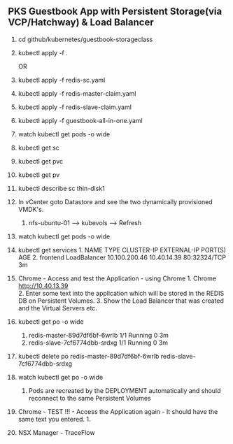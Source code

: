 ## PKS Guestbook App with Persistent Storage(via VCP/Hatchway) & Load Balancer
1. cd github/kubernetes/guestbook-storageclass
2. kubectl apply -f .
    
    OR
    
2. kubectl apply -f redis-sc.yaml
3. kubectl apply -f redis-master-claim.yaml
4.  kubectl apply -f redis-slave-claim.yaml
5.  kubectl apply -f guestbook-all-in-one.yaml
6.  watch kubectl get pods -o wide
7.  kubectl get sc
8.  kubectl get pvc
9.  kubectl get pv
10.  kubectl describe sc thin-disk1
11. In vCenter goto Datastore and see the two dynamically provisioned VMDK's.
    1. nfs-ubuntu-01 —> kubevols —> Refresh
12.  watch kubectl get pods -o wide
13.  kubectl get services
    1. NAME           TYPE           CLUSTER-IP       EXTERNAL-IP   PORT(S)        AGE
    2. frontend       LoadBalancer   10.100.200.46    10.40.14.39   80:32324/TCP   3m
14.  Chrome - Access and test the Application - using Chrome
    1. Chrome http://10.40.13.39  
    2. Enter some text into the application which will be stored in the REDIS DB on Persistent Volumes.
    3. Show the Load Balancer that was created and the Virtual Servers etc.
15. kubectl get po -o wide
    1. redis-master-89d7df6bf-6wrlb   1/1       Running   0          3m
    2. redis-slave-7cf6774dbb-srdxg   1/1       Running   0          3m
16. kubectl delete po redis-master-89d7df6bf-6wrlb  redis-slave-7cf6774dbb-srdxg
17. watch kubectl get po -o wide
    1. Pods are recreated by the DEPLOYMENT automatically and should reconnect to the same Persistent Volumes
18.  Chrome - TEST !!! - Access the Application again - It should have the same text you entered.
    1. 
19. NSX Manager - TraceFlow
